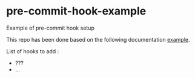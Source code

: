 # pre-commit-hook-example
Example of pre-commit hook setup

This repo has been done based on the following documentation [example](https://pre-commit.com/).


List of hooks to add :
 - ???
 - ...
